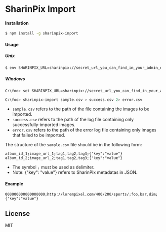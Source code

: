 # SharinPix Import

#### Installation
```sh
$ npm install -g sharinpix-import
```

#### Usage

##### Unix
```sh
$ env SHARINPIX_URL=sharinpix://secret_url_you_can_find_in_your_admin_dashboard sharinpix-import sample.csv > success.csv 2> error.csv
```

##### Windows

```sh
C:\foo> set SHARINPIX_URL=sharinpix://secret_url_you_can_find_in_your_admin_dashboard
```

```sh
C:\foo> sharinpix-import sample.csv > success.csv 2> error.csv
```

- ``` sample.csv ``` refers to the  path of the file containing the images to be imported.
-  ``` success.csv ``` refers to the path of the log file containing only successfully-imported images.
-  ``` error.csv ``` refers to the path of the error log file containing only images that failed to be imported.

The structure of the ``` sample.csv ``` file should be in the following form:

```
album_id_1;image_url_1;tag1,tag2,tag3;{"key":"value"}
album_id_2;image_url_2;tag1,tag2,tag3;{"key":"value"}
```
- The symbol ``` ; ``` must be used as delimiter.
- Note: {"key": "value"} refers to SharinPix metadatas in JSON.
#### Example
```
000000000000000000;http://lorempixel.com/400/200/sports/;foo,bar,dim;{"key":"value"}
```
License
----

MIT
